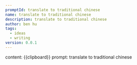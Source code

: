 ```yaml
---
promptId: translate to traditional chinese
name: translate to traditional chinese
description: translate to traditional chinese
author: ben hu
tags:
  - ideas
  - writing
version: 0.0.1
---
```

content: 
{{clipboard}}
prompt:
translate to traditional chinese